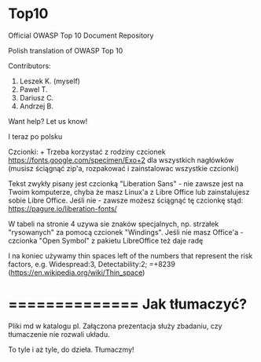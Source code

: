 # Top10
Official OWASP Top 10 Document Repository

Polish translation of OWASP Top 10

Contributors:
1) Leszek K. (myself)
2) Pawel T. 
3) Dariusz C.
4) Andrzej B.

Want help? Let us know!

I teraz po polsku

Czcionki: + Trzeba korzystać z rodziny czcionek  https://fonts.google.com/specimen/Exo+2 dla wszystkich nagłówków (musisz ściągnąć zip'a, rozpakować i zainstalowac wszystkie czcionki)

Tekst zwykły pisany jest czcionką "Liberation Sans" - nie zawsze jest na Twoim komputerze, chyba że masz Linux'a z Libre Office lub zainstalujesz sobie Libre Office. Jeśli nie - zawsze możesz ściągnąć tę czcionkę stąd: https://pagure.io/liberation-fonts/

W tabeli na stronie 4 uzywa sie znaków specjalnych, np. strzałek "rysowanych" za pomocą czcionek "Windings". Jeśli nie masz Office'a - czcionka "Open Symbol" z pakietu LibreOffice też daje radę

I na koniec używamy thin spaces left of the numbers that represent the risk factors, e.g. Widespread:<thin nonbreaking space>3, Detectability:<thin nonbreaking space>2; <thin nonbreaking space>=<alt>+8239 (https://en.wikipedia.org/wiki/Thin_space)

==============
Jak tłumaczyć?
==============

Pliki md w katalogu pl.
Załączona prezentacja służy zbadaniu, czy tłumaczenie nie rozwali układu.

To tyle i aż tyle, do dzieła. Tłumaczmy!
